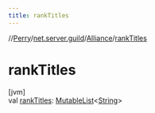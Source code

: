 ```yaml
---
title: rankTitles
---
```

//[Perry](../../../index.html)/[net.server.guild](../index.html)/[Alliance](index.html)/[rankTitles](rank-titles.html)



# rankTitles



[jvm]\
val [rankTitles](rank-titles.html): [MutableList](https://kotlinlang.org/api/latest/jvm/stdlib/kotlin.collections/-mutable-list/index.html)&lt;[String](https://kotlinlang.org/api/latest/jvm/stdlib/kotlin/-string/index.html)&gt;




